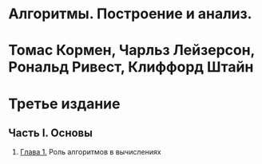 # Алгоритмы. Построение и анализ.
# Томас Кормен, Чарльз Лейзерсон, Рональд Ривест, Клиффорд Штайн
# Третье издание

## Часть I. Основы
1. [Глава 1.](ch1/README.md) Роль алгоритмов в вычислениях
